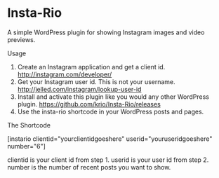 Insta-Rio
=========

A simple WordPress plugin for showing Instagram images and video previews.

Usage

1) Create an Instagram application and get a client id. http://instagram.com/developer/
2) Get your Instagram user id. This is not your username. http://jelled.com/instagram/lookup-user-id
3) Install and activate this plugin like you would any other WordPress plugin. https://github.com/krio/Insta-Rio/releases
4) Use the insta-rio shortcode in your WordPress posts and pages.

The Shortcode

[instario clientid="yourclientidgoeshere" userid="youruseridgoeshere" number="6"]

clientid is your client id from step 1.
userid is your user id from step 2.
number is the number of recent posts you want to show.
